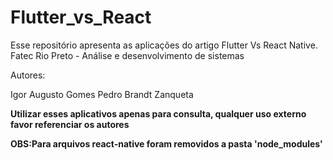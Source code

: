 # Flutter_vs_React
 Esse repositório apresenta as aplicações do artigo Flutter Vs React Native.
 Fatec Rio Preto - Análise e desenvolvimento de sistemas 

 Autores:

 Igor Augusto Gomes
 Pedro Brandt Zanqueta

 **Utilizar esses aplicativos apenas para consulta, qualquer uso externo favor referenciar os autores** 

**OBS:Para arquivos react-native foram removidos a pasta 'node_modules'**
